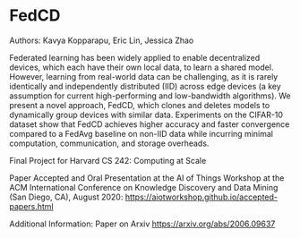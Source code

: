 # FedCD
Authors: Kavya Kopparapu, Eric Lin, Jessica Zhao

Federated learning has been widely applied to enable decentralized devices, which each have their own local data, to learn a shared model. However, learning from real-world data can be challenging, as it is rarely identically and independently distributed (IID) across edge devices (a key assumption for current high-performing and low-bandwidth algorithms).  We present a novel approach, FedCD, which clones and deletes models to dynamically group devices with similar data. Experiments on the CIFAR-10 dataset show that FedCD achieves higher accuracy and faster convergence compared to a FedAvg baseline on non-IID data while incurring minimal computation, communication, and storage overheads. 

Final Project for Harvard CS 242: Computing at Scale

Paper Accepted and Oral Presentation at the AI of Things Workshop at the ACM International Conference on Knowledge Discovery and Data Mining (San Diego, CA), August 2020: https://aiotworkshop.github.io/accepted-papers.html

Additional Information: Paper on Arxiv https://arxiv.org/abs/2006.09637

